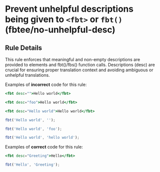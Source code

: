 # Prevent unhelpful descriptions being given to `<fbt>` or `fbt()` (fbtee/no-unhelpful-desc)

## Rule Details

This rule enforces that meaningful and non-empty descriptions are provided to <fbt> elements and fbt()/fbs() function calls. Descriptions (desc) are crucial for ensuring proper translation context and avoiding ambiguous or unhelpful translations.

Examples of **incorrect** code for this rule:

```jsx
<fbt desc="">Hello world</fbt>
```

```jsx
<fbt desc="foo">Hello world</fbt>
```

```jsx
<fbt desc="Hello world">Hello world</fbt>
```

```jsx
fbt('Hello world', '');
```

```jsx
fbt('Hello world', 'foo');
```

```jsx
fbt('Hello world', 'hello world');
```

Examples of **correct** code for this rule:

```jsx
<fbt desc="Greeting">Hello</fbt>
```

```jsx
fbt('Hello', 'Greeting');
```
